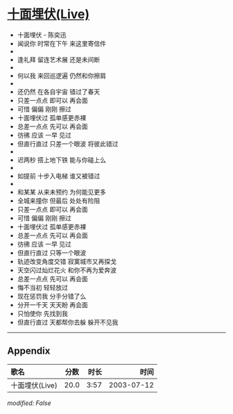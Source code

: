 # [十面埋伏(Live)](https://music.163.com/song?id=31234193)

* 十面埋伏 - 陈奕迅
* 闻说你 时常在下午 来这里寄信件
* 
* 逢礼拜 留连艺术展 还是未间断
* 
* 何以我 来回巡逻遍 仍然和你擦肩
* 
* 还仍然 在各自宇宙 错过了春天
* 只差一点点 即可以 再会面
* 可惜 偏偏 刚刚 擦过
* 十面埋伏过 孤单感更赤裸
* 总差一点点 先可以 再会面
* 彷彿 应该 一早 见过
* 但直行直过 只差一个眼波 将彼此错过
* 
* 迟两秒 搭上地下铁 能与你碰上么
* 
* 如提前 十步入电梯 谁又被错过
* 
* 和某某 从来未预约 为何能见更多
* 全城来撞你 但最后 处处有险阻
* 只差一点点 即可以 再会面
* 可惜 偏偏 刚刚 擦过
* 十面埋伏过 孤单感更赤裸
* 总差一点点 先可以 再会面
* 彷彿 应该 一早 见过
* 但直行直过 只等一个眼波
* 轨迹改变角度交错 寂寞城市又再探戈
* 天空闪过灿烂花火 和你不再为爱奔波
* 总差一点点 先可以 再会面
* 悔不当初 轻轻放过
* 现在惩罚我 分手分错了么
* 分开一千天 天天盼 再会面
* 只怕使你 先找到我
* 但直行直过 天都帮你去躲 躲开不见我


---

## Appendix

|歌名|分数|时长|时间|
|:---|:---:|---:|---:|
|十面埋伏(Live)|20.0|3:57|2003-07-12

*modified: False*